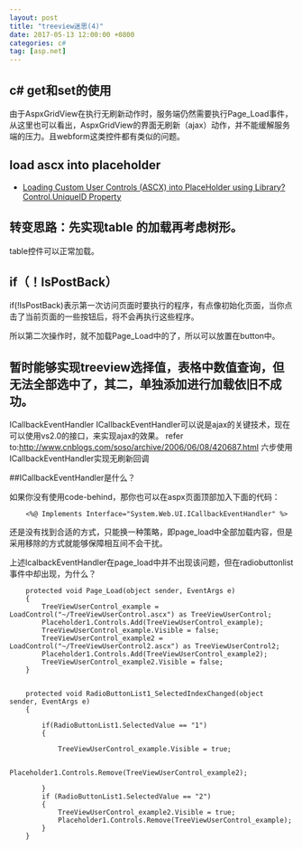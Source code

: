 ```yaml
---
layout: post
title: "treeview迷思(4)"
date: 2017-05-13 12:00:00 +0800
categories: c#
tag: [asp.net]
---   
```


## c# get和set的使用

由于AspxGridView在执行无刷新动作时，服务端仍然需要执行Page_Load事件，从这里也可以看出，AspxGridView的界面无刷新（ajax）动作，并不能缓解服务端的压力。且webform这类控件都有类似的问题。

## load ascx into placeholder
- [Loading Custom User Controls (ASCX) into PlaceHolder using Library?](https://forums.asp.net/t/1488548.aspx?Loading+Custom+User+Controls+ASCX+into+PlaceHolder+using+Library+)
[Control.UniqueID Property](https://msdn.microsoft.com/en-us/library/system.web.ui.control.uniqueid.aspx)

## 转变思路：先实现table 的加载再考虑树形。

table控件可以正常加载。

## if（！IsPostBack）

if(!IsPostBack)表示第一次访问页面时要执行的程序，有点像初始化页面，当你点击了当前页面的一些按钮后，将不会再执行这些程序。

所以第二次操作时，就不加载Page_Load中的了，所以可以放置在button中。

## 暂时能够实现treeview选择值，表格中数值查询，但无法全部选中了，其二，单独添加进行加载依旧不成功。



ICallbackEventHandler 
ICallbackEventHandler可以说是ajax的关键技术，现在可以使用vs2.0的接口，来实现ajax的效果。
refer to:http://www.cnblogs.com/soso/archive/2006/06/08/420687.html
六步使用ICallbackEventHandler实现无刷新回调

##ICallbackEventHandler是什么？

如果你没有使用code-behind，那你也可以在aspx页面顶部加入下面的代码： 
```
    <%@ Implements Interface="System.Web.UI.ICallbackEventHandler" %>
```

还是没有找到合适的方式，只能换一种策略，即page_load中全部加载内容，但是采用移除的方式就能够保障相互间不会干扰。

上述IcalbackEventHandler在page_load中并不出现该问题，但在radiobuttonlist事件中却出现，为什么？

```
    protected void Page_Load(object sender, EventArgs e)
    {
        TreeViewUserControl_example = LoadControl("~/TreeViewUserControl.ascx") as TreeViewUserControl;
        Placeholder1.Controls.Add(TreeViewUserControl_example);
        TreeViewUserControl_example.Visible = false;
        TreeViewUserControl_example2 = LoadControl("~/TreeViewUserControl2.ascx") as TreeViewUserControl2;
        Placeholder1.Controls.Add(TreeViewUserControl_example2);
        TreeViewUserControl_example2.Visible = false;
    }


    protected void RadioButtonList1_SelectedIndexChanged(object sender, EventArgs e)
    {

        if(RadioButtonList1.SelectedValue == "1")
        {

            TreeViewUserControl_example.Visible = true;

            Placeholder1.Controls.Remove(TreeViewUserControl_example2);

        }
        if (RadioButtonList1.SelectedValue == "2")
        {
            TreeViewUserControl_example2.Visible = true;
            Placeholder1.Controls.Remove(TreeViewUserControl_example);
        }
    }

```

